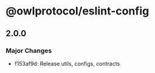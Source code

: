 # @owlprotocol/eslint-config

## 2.0.0

### Major Changes

- f153af9d: Release utils, configs, contracts
